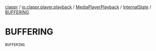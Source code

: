[clappr](../../../index.md) / [io.clappr.player.playback](../../index.md) / [MediaPlayerPlayback](../index.md) / [InternalState](index.md) / [BUFFERING](./-b-u-f-f-e-r-i-n-g.md)

# BUFFERING

`BUFFERING`
